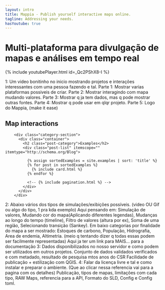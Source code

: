 ```yaml
---
layout: intro
title: Mappia - Publish yourself interactive maps online.
tagline: Addressing your needs.
hasYoutube: true
---
```



# Multi-plataforma para divulgação de mapas e análises em tempo real

{% include youtubePlayer.html id=_Qc2PShX8-I %}

1: Um video bonitinho no inicio mostrando projetos e interações interessantes com uma pessoa fazendo e tal.
    Parte 1:
        Mostrar varias plataformas possiveis de criar.
    Parte 2:
        Mostrar interagindo com mapa mudando valores.
    Parte 3:
        Mostrar q ja tem dados, mas q pode mostrar outras fontes.
    Parte 4:
        Mostrar q pode usar em qlqr projeto.
    Parte 5:
        Logo do Mappia, (make it ease)
        
## Map interactions

        <div class="category-section">
          <div class="container">
            <h2 class="post-category">Examples</h2>
            <div class="post-list" itemscope="" itemtype="http://schema.org/Blog">

              {% assign sortedExamples = site.examples | sort: 'title' %}
              {% for post in sortedExamples %}
                {% include card.html %}
              {% endfor %}

              <!-- {% include pagination.html %} -->
            </div>
          </div>
        </div>

2: Abaixo vários dos tipos de simulações/exibições possíveis. (video OU Gif ou algo do tipo, 1 pra kda exemplo)
    Aqui pensando em: Simulação de valores, Mudando cor do mapa(Aplicando diferentes legendas), Mudanças ao longo do tempo (timeline), Filtro de valores (altura por ex), Soma de uma região, Selecionando transição (Sankey).
    Em baixo categorias por finalidade do mapa a ser mostrado: Estoques de carbono, População, Hidrografia, Area de endemia, Altimetria. (meio q tentando dizer q todas essas podem ser facilmente representadas)
    Aqui ja ter um link para MAIS... para a documentação
3: Dados disponibilizados no nosso servidor e como podem ser utilizados em outros projetos.
    Conjunto de dados validados verificados e com metadado, resultado de pesquisa mtos anos do CSR
    Facilidade de publicação + estilização com QGIS.
4: Falar da licença livre e tal e como instalar e preparar o ambiente. (Que ao clicar nessa referencia vai para a pagina com os detalhes)
    Publicação, tipos de mapas, limitações com cada tipo, RAW Maps, referencia para a API, Formato do SLD, Config e Config toml.

